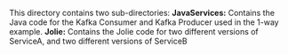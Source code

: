 This directory contains two sub-directories:
**JavaServices:** Contains the Java code for the Kafka Consumer and Kafka Producer used in the 1-way example. 
**Jolie:** Contains the Jolie code for two different versions of ServiceA, and two different versions of ServiceB